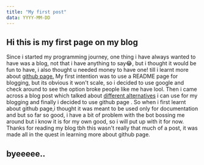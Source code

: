 ```yaml
---
title: "My first post"
data: YYYY-MM-DD
---
```

##  Hi this is my first page on my blog

Since i started my programming journey, one thing i have always wanted to have was a blog, not that i have anything to say😂, but i thought it would be fun to have, i also thought u needed money to have one! till i learnt more about [github page.](https://dfederm.com/creating-a-blog-using-github-pages/)
My first intention  was to use a README page for blogging, but its obvious it won't scale, so i decided to use google and check around to see the option broke people like me have lool. Then i came across a blog post which talked about [different alternatives](https://stackshare.io/github-pages/alternatives) i can use for my blogging and finally i decided to use github page  .
So when i first learnt about github page,i thought it was meant to be used  only for documentation and but so far so good, i have a bit of problem with the bot bossing me around but i know it is for my own good, so i will put up with it for now.
Thanks for reading my blog tbh this wasn't really that much of a post, it was made all in the quest in learning more about github page.
## byeeeee..




<!--stackedit_data:
eyJoaXN0b3J5IjpbMjE0NDY1MjkxMCwtMTUyMzU4MDU4NywxNT
Q4ODA5MjE1LDIxMzY2NzYwNl19
-->